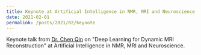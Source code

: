 ```yaml
---
title: Keynote at Artificial Intelligence in NMR, MRI and Neuroscience 2021
date: 2021-02-01
permalink: /posts/2021/02/keynote
---
```

Keynote talk from [Dr. Chen Qin](/team/qin) on "Deep Learning for Dynamic MRI Reconstruction" at Artificial Intelligence in NMR, MRI and Neuroscience.